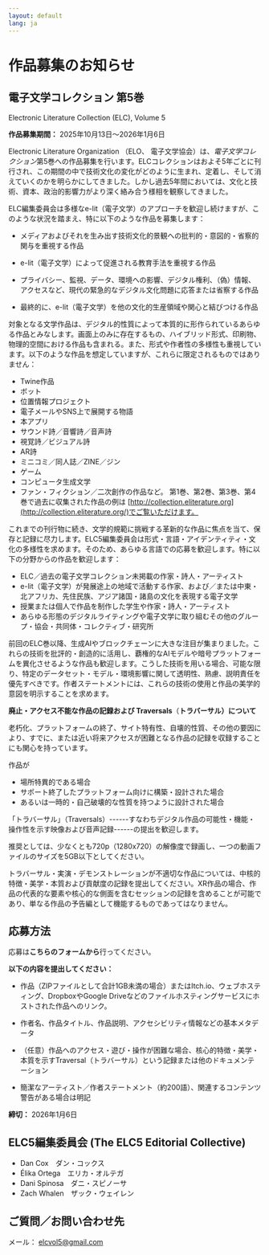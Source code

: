 ```yaml
---
layout: default
lang: ja
---
```


# 作品募集のお知らせ

## 電子文学コレクション 第5巻

Electronic Literature Collection (ELC), Volume 5

**作品募集期間：** 2025年10月13日～2026年1月6日

Electronic Literature Organization （ELO、
電子文学協会）は、*電子文学コレクション*第5巻への作品募集を行います。ELCコレクションはおよそ5年ごとに刊行され、この期間の中で技術文化の変化がどのように生まれ、定着し、そして消えていくのかを明らかにしてきました。しかし過去5年間においては、文化と技術、資本、政治的影響力がより深く絡み合う様相を観察してきました。

ELC編集委員会は多様なe-lit（電子文学）のアプローチを歓迎し続けますが、このような状況を踏まえ、特に以下のような作品を募集します：

- メディアおよびそれを生み出す技術文化的景観への批判的・意図的・省察的関与を重視する作品

- e-lit（電子文学）によって促進される教育手法を重視する作品

- プライバシー、監視、データ、環境への影響、デジタル権利、（偽）情報、アクセスなど、現代の緊急的なデジタル文化問題に応答または省察する作品

- 最終的に、e-lit（電子文学）を他の文化的生産領域や関心と結びつける作品

対象となる文学作品は、デジタル的性質によって本質的に形作られているあらゆる作品とみなします。画面上のみに存在するもの、ハイブリッド形式、印刷物、物理的空間における作品も含まれる。また、形式や作者性の多様性も重視しています。以下のような作品を想定していますが、これらに限定されるものではありません：

- Twine作品
- ボット
- 位置情報プロジェクト
- 電子メールやSNS上で展開する物語
- 本アプリ
- サウンド詩／音響詩／音声詩
- 視覚詩／ビジュアル詩
- AR詩
- ミニコミ／同人誌／ZINE／ジン
- ゲーム
- コンピュータ生成文学
- ファン・フィクション／二次創作の作品など。
第1巻、第2巻、第3巻、第4巻で過去に収集された作品の例は
[http://collection.eliterature.org](http://collection.eliterature.org/)でご覧いただけます。

これまでの刊行物に続き、文学的規範に挑戦する革新的な作品に焦点を当て、保存と記録に尽力します。ELC5編集委員会は形式・言語・アイデンティティ・文化の多様性を求めます。そのため、あらゆる言語での応募を歓迎します。特に以下の分野からの作品を歓迎します：

- ELC／過去の電子文学コレクション未掲載の作家・詩人・アーティスト
- e-lit（電子文学）が発展途上の地域で活動する作家、および／または中東・北アフリカ、先住民族、アジア諸国・諸島の文化を表現する電子文学
- 授業または個人で作品を制作した学生や作家・詩人・アーティスト
- あらゆる形態のデジタルライティングや電子文学に取り組むその他のグループ・協会・共同体・コレクティブ・研究所

前回のELC巻以降、生成AIやブロックチェーンに大きな注目が集まりました。これらの技術を批評的・創造的に活用し、覇権的なAIモデルや暗号プラットフォームを異化させるような作品も歓迎します。こうした技術を用いる場合、可能な限り、特定のデータセット・モデル・環境影響に関して透明性、熟慮、説明責任を優先すべきです。作者ステートメントには、これらの技術の使用と作品の美学的意図を明示することを求めます。

**廃止・アクセス不能な作品の記録および
Traversals**（**トラバーサル）について**

老朽化、プラットフォームの終了、サイト特有性、自壊的性質、その他の要因により、すでに、または近い将来アクセスが困難となる作品の記録を収録することにも関心を持っています。

作品が

- 場所特異的である場合
- サポート終了したプラットフォーム向けに構築・設計された場合
- あるいは一時的・自己破壊的な性質を持つように設計された場合

「トラバーサル」（Traversals）------すなわちデジタル作品の可能性・機能・操作性を示す映像および音声記録------の提出を歓迎します。

推奨としては、少なくとも720p（1280x720）の解像度で録画し、一つの動画ファイルのサイズを5GB以下としてください。

トラバーサル・実演・デモンストレーションが不適切な作品については、中核的特徴・美学・本質および貢献度の記録を提出してください。XR作品の場合、作品の代表的な要素や核心的な側面を含むセッションの記録を含めることが可能であり、単なる作品の予告編として機能するものであってはなりません。

## 応募方法

応募は**こちらのフォームから**行ってください。

**以下の内容を提出してください：**

- 作品（ZIPファイルとして合計1GB未満の場合）またはItch.io、ウェブホスティング、DropboxやGoogle Driveなどのファイルホスティングサービスにホストされた作品へのリンク。

- 作者名、作品タイトル、作品説明、アクセシビリティ情報などの基本メタデータ
- （任意）作品へのアクセス・遊び・操作が困難な場合、核心的特徴・美学・本質を示すTraversal（トラバーサル）という記録または他のドキュメンテーション
- 簡潔なアーティスト／作者ステートメント（約200語）、関連するコンテンツ警告がある場合は明記

**締切：** 2026年1月6日

## ELC5編集委員会 (**The ELC5 Editorial Collective**)

- Dan Cox　ダン・コックス
- Élika Ortega　エリカ・オルテガ
- Dani Spinosa　ダニ・スピノーサ
- Zach Whalen　ザック・ウェイレン

## ご質問／お問い合わせ先

メール： <elcvol5@gmail.com>
